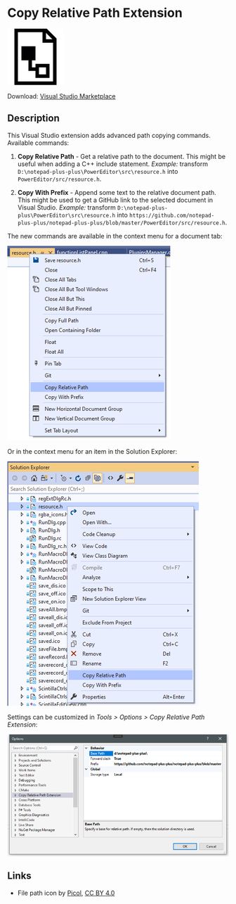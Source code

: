 # Copy Relative Path Extension

![document tab menu](Resources/file-path_icon-icons.com_71653_128.png)

Download: [Visual Studio Marketplace](https://marketplace.visualstudio.com/items?itemName=mere-human.CopyRelativePath)

## Description

This Visual Studio extension adds advanced path copying commands. Available commands:

1. **Copy Relative Path** - Get a relative path to the document. This might be useful when adding a C++ include statement. _Example:_ transform `D:\notepad-plus-plus\PowerEditor\src\resource.h` into `PowerEditor/src/resource.h`.

2. **Copy With Prefix** - Append some text to the relative document path. This might be used to get a GitHub link to the selected document in Visual Studio.
_Example:_ transform `D:\notepad-plus-plus\PowerEditor\src\resource.h`
into `https://github.com/notepad-plus-plus/notepad-plus-plus/blob/master/PowerEditor/src/resource.h`.

The new commands are available in the context menu for a document tab:

![document tab menu](Resources/menu-doc-tab.png)

Or in the context menu for an item in the Solution Explorer:

![solution explorer menu](Resources/menu-solution-explorer.png)

Settings can be customized in _Tools > Options > Copy Relative Path Extension_:

![options dialog](Resources/options-dialog.png)

## Links

* File path icon by [Picol](https://icon-icons.com/icon/file-path/71653), [CC BY 4.0](https://creativecommons.org/licenses/by/4.0/)